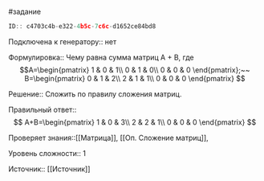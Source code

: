 #задание

```javascript
ID:: c4703c4b-e322-4b5c-7c6c-d1652ce84bd8
```

Подключена к генератору:: нет

Формулировка:: Чему равна сумма матриц A + B, где
$$A=\begin{pmatrix}
1 & 0 & 1\\
0 & 1 & 0\\
0 & 0 & 0
\end{pmatrix};~~
B=\begin{pmatrix}
0 & 1 & 2\\
2 & 1 & 1\\
0 & 0 & 0
\end{pmatrix}
$$

Решение::
Сложить по правилу сложения матриц.

Правильный ответ::
$$
A+B=\begin{pmatrix}
1 & 0 & 3\\
2 & 2 & 1\\
0 & 0 & 0
\end{pmatrix}
$$

Проверяет знания::[[Матрица]], [[Оп. Сложение матриц]],

Уровень сложности:: 1

Источник:: [[Источник]]